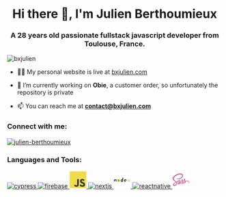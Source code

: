 <h1 align="center">Hi there 👋, I'm Julien Berthoumieux</h1>
<h3 align="center">A 28 years old passionate fullstack javascript developer from Toulouse, France.</h3>

<p align="left"> <img src="https://komarev.com/ghpvc/?username=bxjulien&label=Profile%20views&color=0e75b6&style=flat" alt="bxjulien" /> </p>

- 👨‍💻 My personal website is live at <a href="https://bxjulien.com" target="_blank">bxjulien.com</a>

- 🔭 I’m currently working on **Obie**, a customer order, so unfortunately the repository is private 

- 📫 You can reach me at **contact@bxjulien.com**

<h3 align="left">Connect with me:</h3>
<p align="left">
<a href="https://linkedin.com/in/julien-berthoumieux" target="_blank"><img align="center" src="https://raw.githubusercontent.com/rahuldkjain/github-profile-readme-generator/master/src/images/icons/Social/linked-in-alt.svg" alt="julien-berthoumieux" height="30" width="40" /></a>
</p>

<h3 align="left">Languages and Tools:</h3>
<p align="left"> <a href="https://www.cypress.io" target="_blank" rel="noreferrer"> <img src="https://raw.githubusercontent.com/simple-icons/simple-icons/6e46ec1fc23b60c8fd0d2f2ff46db82e16dbd75f/icons/cypress.svg" alt="cypress" width="40" height="40"/> </a> <a href="https://firebase.google.com/" target="_blank" rel="noreferrer"> <img src="https://www.vectorlogo.zone/logos/firebase/firebase-icon.svg" alt="firebase" width="40" height="40"/> </a> <a href="https://developer.mozilla.org/en-US/docs/Web/JavaScript" target="_blank" rel="noreferrer"> <img src="https://raw.githubusercontent.com/devicons/devicon/master/icons/javascript/javascript-original.svg" alt="javascript" width="40" height="40"/> </a> <a href="https://nextjs.org/" target="_blank" rel="noreferrer"> <img src="https://cdn.worldvectorlogo.com/logos/nextjs-2.svg" alt="nextjs" width="40" height="40"/> </a> <a href="https://nodejs.org" target="_blank" rel="noreferrer"> <img src="https://raw.githubusercontent.com/devicons/devicon/master/icons/nodejs/nodejs-original-wordmark.svg" alt="nodejs" width="40" height="40"/> </a> <a href="https://reactnative.dev/" target="_blank" rel="noreferrer"> <img src="https://reactnative.dev/img/header_logo.svg" alt="reactnative" width="40" height="40"/> </a> <a href="https://sass-lang.com" target="_blank" rel="noreferrer"> <img src="https://raw.githubusercontent.com/devicons/devicon/master/icons/sass/sass-original.svg" alt="sass" width="40" height="40"/> </a> </p>
